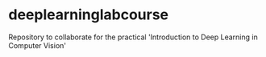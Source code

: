 # deeplearninglabcourse

Repository to collaborate for the practical 'Introduction to Deep Learning in Computer Vision'
